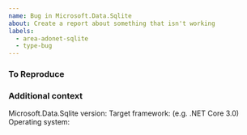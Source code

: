```yaml
---
name: Bug in Microsoft.Data.Sqlite
about: Create a report about something that isn't working
labels:
  - area-adonet-sqlite
  - type-bug
---
```


<!-- Describe what isn't working as expected -->



### To Reproduce

<!--
What steps can we follow to reproduce the issue?

We ❤ code! Include a complete code listing or attach a simplified project

``` C#
Console.WriteLine("Hello, World!");
```

Got Exceptions? Include both the message and the stack trace
-->



### Additional context

Microsoft.Data.Sqlite version:
Target framework: (e.g. .NET Core 3.0)
Operating system:
